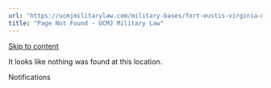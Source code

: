 ```yaml
---
url: "https://ucmjmilitarylaw.com/military-bases/fort-eustis-virginia-military-defense-lawyer-ucmj-legal-guide/%7Blocation14"
title: "Page Not Found - UCMJ Military Law"
---
```


[Skip to content](https://ucmjmilitarylaw.com/military-bases/fort-eustis-virginia-military-defense-lawyer-ucmj-legal-guide/%7Blocation14#content)

It looks like nothing was found at this location.

Notifications